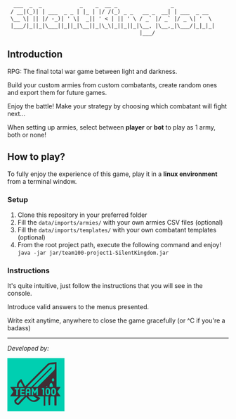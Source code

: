```
  ___  _  _            _    _  __ _                 _             
 / __|(_)| | ___  _ _ | |_ | |/ /(_) _ _   __ _  __| | ___  _ __  
 \__ \| || |/ -_)| ' \|  _|| ' < | || ' \ / _` |/ _` |/ _ \| '  \ 
 |___/|_||_|\___||_||_|\__||_|\_\|_||_||_|\__, |\__,_|\___/|_|_|_|
                                          |___/                   
```

## Introduction

RPG: The final total war game between light and darkness.

Build your custom armies from custom combatants, create random ones and export them for future games.

Enjoy the battle! Make your strategy by choosing which combatant will fight next...

When setting up armies, select between **player** or **bot** to play as 1 army, both or none! 

## How to play?
To fully enjoy the experience of this game, play it in a **linux environment** from a terminal window.

### Setup

1) Clone this repository in your preferred folder
2) Fill the `data/imports/armies/` with your own armies CSV files (optional)
3) Fill the `data/imports/templates/` with your own combatant templates (optional)
4) From the root project path, execute the following command and enjoy!<br>`java -jar jar/team100-project1-SilentKingdom.jar`

### Instructions
It's quite intuitive, just follow the instructions that you will see in the console.

Introduce valid answers to the menus presented.

Write exit anytime, anywhere to close the game gracefully (or ^C if you're a badass)

<hr>

_Developed by:_

<img src="docs/team100_logo.png" alt="Team100" width="130"/>
